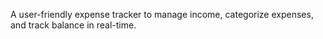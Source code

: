 A user-friendly expense tracker to manage income, categorize expenses, and track balance in real-time.
